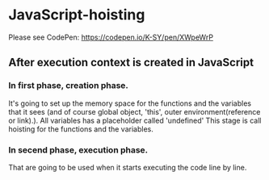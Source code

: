 # JavaScript-hoisting

Please see CodePen: https://codepen.io/K-SY/pen/XWpeWrP


## After execution context is created in JavaScript

### In first phase, creation phase.
  It's going to set up the memory space for the functions and the variables that it sees (and of course global object, 'this', outer environment(reference or link).).
  All variables has a placeholder called 'undefined'
  This stage is call hoisting for the functions and the variables.

### In secend phase, execution phase.
  That are going to be used when it starts executing the code line by line.
